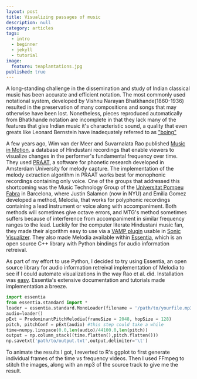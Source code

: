 ```yaml
---
layout: post
title: Visualizing passages of music
description: null
category: articles
tags:
  - intro
  - beginner
  - jekyll
  - tutorial
image:
  feature: teaplantations.jpg
published: true
---
```



A long-standing challenge in the dissemination and study of Indian classical music has been accurate and efficient notation. The most commonly used notational system, developed by Vishnu Narayan Bhatkhande(1860-1936) resulted in the preservation of many compositions and songs that may otherwise have been lost. Nonetheless, pieces reproduced automatically from Bhatkhande notation are incomplete in that they lack many of the features that give Indian music it's characteristic sound, a quality that even greats like Leonard Bernstein have inadequately referred to as ["boing"](https://www.youtube.com/watch?v=MB7ZOdp__gQ&feature=youtu.be&t=6m22s)

A few years ago, Wim van der Meer and Suvarnalata Rao published [Music in Motion](https://autrimncpa.wordpress.com/), a database of Hindustani recordings that enable viewers to visualize changes in the performer's fundamental frequency over time. They used [PRAAT](http://www.fon.hum.uva.nl/praat/), a software for phonetic research developed in Amsterdam University for melody capture. The implementation of the melody extraction algorithm in PRAAT works best for monophonic recordings containing only voice. One of the groups that addressed this shortcoming was the Music Technology Group of the [Universitat Pompeu Fabra](http://mtg.upf.edu/) in Barcelona, where Justin Salamon (now in NYU) and Emilia Gomez developed a method, Melodia, that works for polyphonic recordings containing a lead instrument or voice along with accompaniment. Both methods will sometimes give octave errors, and MTG's method sometimes suffers because of interference from accompaniment in similar frequency ranges to the lead. Luckily for the computer literate Hindustani music fan, they made their algorithm easy to use via a [VAMP plugin](http://mtg.upf.edu/technologies/melodia) usable in [Sonic Visualizer](http://www.sonicvisualiser.org/). They also made Melodia available within [Essentia](http://essentia.upf.edu/), which is an open source C++ library with Python bindings for audio information retreival.

As part of my effort to use Python, I decided to try using Essentia, an open source library for audio information retreival implementation of Melodia to see if I could automate visualizations in the way Rao et al. did. Installation was [easy](http://essentia.upf.edu/documentation/installing.html). Essentia's extensive documentation and tutorials made implementation a breeze. 

```python
import essentia 
from essentia.standard import *
loader = essentia.standard.MonoLoader(filename = '/path/to/yourfile.mp3', sampleRate = 44100)
audio=loader()
pExt = PredominantPitchMelodia(frameSize = 2048, hopSize = 128)
pitch, pitchConf = pExt(audio) #this step could take a while
time=numpy.linspace(0.0,len(audio)/44100.0,len(pitch))
output = np.column_stack((time.flatten(),pitch.flatten()))
np.savetxt('path/to/output.txt',output,delimiter='\t')
```

To animate the results I got, I reverted to R's ggplot to first generate individual frames of the time vs frequency videos. Then I used FFmpeg to stitch the images, along with an mp3 of the source track to give me the result. 